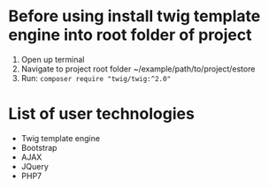 # Before using install twig template engine into root folder of project
  1. Open up terminal
  2. Navigate to project root folder ~/example/path/to/project/estore
  3. Run: `composer require "twig/twig:^2.0"`
  
# List of user technologies
  - Twig template engine
  - Bootstrap
  - AJAX
  - JQuery
  - PHP7
